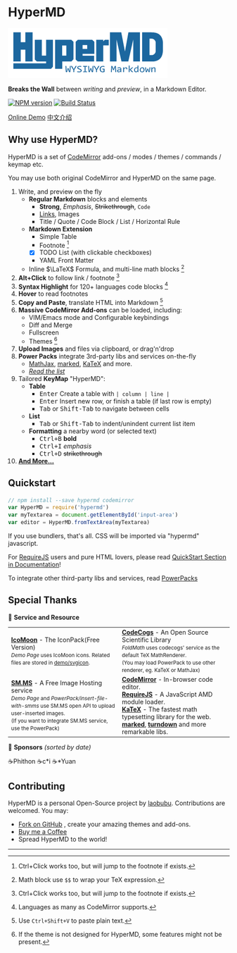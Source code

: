 # HyperMD

![HyperMD Markdown Editor](./demo/logo.png)

**Breaks the Wall** between *writing* and *preview*, in a Markdown Editor.

[![NPM version](https://img.shields.io/npm/v/hypermd.svg?style=flat-square)](https://npmjs.org/package/hypermd) [![Build Status](https://travis-ci.org/laobubu/HyperMD.svg?branch=master)](https://travis-ci.org/laobubu/HyperMD)

[Online Demo](https://laobubu.net/HyperMD/)
[中文介绍](./demo/README.zh-CN.md)

## Why use HyperMD?

HyperMD is a set of [CodeMirror][] add-ons / modes / themes / commands / keymap etc.

You may use both original CodeMirror and HyperMD on the same page.

1. Write, and preview on the fly
   - **Regular Markdown** blocks and elements
     + **Strong**, *Emphasis*, ~~Strikethrough~~, `Code`
     + [Links](https://laobubu.net), Images
     + Title / Quote / Code Block / List / Horizontal Rule
   - **Markdown Extension**
     + Simple Table
     + Footnote [^1]
     + [x] TODO List (with clickable checkboxes)
     + YAML Front Matter
   - Inline $\LaTeX$ Formula, and multi-line math blocks [^4]
2. **Alt+Click** to follow link / footnote [^1]
3. **Syntax Highlight** for 120+ languages code blocks [^2]
4. **Hover** to read footnotes
5. **Copy and Paste**, translate HTML into Markdown [^5]
6. **Massive CodeMirror Add-ons** can be loaded, including:
   - VIM/Emacs mode and Configurable keybindings
   - Diff and Merge
   - Fullscreen
   - Themes [^3]
7. **Upload Images** and files via clipboard, or drag'n'drop
8. **Power Packs** integrate 3rd-party libs and services on-the-fly
   - [MathJax][], [marked][], [KaTeX][] and more.
   - *[Read the list][powerpacks]*
9. Tailored **KeyMap** "HyperMD":
    + **Table**
      - <kbd>Enter</kbd> Create a table with `| column | line |`
      - <kbd>Enter</kbd> Insert new row, or finish a table (if last row is empty)
      - <kbd>Tab</kbd> or <kbd>Shift-Tab</kbd> to navigate between cells
    + **List**
      - <kbd>Tab</kbd> or <kbd>Shift-Tab</kbd> to indent/unindent current list item
    + **Formatting** a nearby word (or selected text)
      - <kbd>Ctrl+B</kbd> **bold**
      - <kbd>Ctrl+I</kbd> *emphasis*
      - <kbd>Ctrl+D</kbd> ~~strikethrough~~
10. **[And More...][doc]**

## Quickstart

```javascript
// npm install --save hypermd codemirror
var HyperMD = require('hypermd')
var myTextarea = document.getElementById('input-area')
var editor = HyperMD.fromTextArea(myTextarea)
```

If you use bundlers, that's all. CSS will be imported via "hypermd" javascript.

For [RequireJS][] users and pure HTML lovers, please read [QuickStart Section in Documentation][doc]!

To integrate other third-party libs and services, read [PowerPacks][]

## Special Thanks

💎 **Service and Resource**

<table>
  <tr>
    <td width="50%">
      <b><a href="https://icomoon.io/#icons-icomoon">IcoMoon</a></b> - The IconPack(Free Version)<br>
      <small>
        <em>Demo Page</em> uses IcoMoon icons. Related files are stored in <a href="https://github.com/laobubu/HyperMD/tree/master/demo/svgicon">demo/svgicon</a>.
      </small>
    </td>
    <td>
      <b><a href="http://www.codecogs.com">CodeCogs</a></b> - An Open Source Scientific Library<br>
      <small>
        <em>FoldMath</em> uses codecogs' service as the default TeX MathRenderer.<br>
        (You may load PowerPack to use other renderer, eg. KaTeX or MathJax)
      </small>
    </td>
  </tr>
  <tr>
    <td>
      <b><a href="https://sm.ms/">SM.MS</a></b> - A Free Image Hosting service<br>
      <small>
        <em>Demo Page</em> and <em>PowerPack/insert-file-with-smms</em> use SM.MS open API to upload user-inserted images.<br>
        (If you want to integrate SM.MS service, use the PowerPack)
      </small>
    </td>
    <td>
      <b><a href="https://codemirror.net/">CodeMirror</a></b> - In-browser code editor.<br>
      <b><a href="http://requirejs.org/">RequireJS</a></b> - A JavaScript AMD module loader.<br>
      <b><a href="https://khan.github.io/KaTeX/">KaTeX</a></b> - The fastest math typesetting library for the web.<br>
      <b><a href="https://github.com/chjj/marked/">marked</a></b>,
      <b><a href="https://github.com/domchristie/turndown/">turndown</a></b>
      and more remarkable libs.
      <br>
    </td>
  </tr>
</table>


🙏 **Sponsors** _(sorted by date)_

<div class="sponsors">
  <span>☕Phithon</span>
  <span>☕c*i</span>
  <span>☕*Yuan</span>
</div>


## Contributing

HyperMD is a personal Open-Source project by [laobubu].
Contributions are welcomed. You may:

- [Fork on GitHub](https://github.com/laobubu/HyperMD/) , create your amazing themes and add-ons.
- [Buy me a Coffee](https://laobubu.net/donate.html)
- Spread HyperMD to the world!



-------------------------------------------------------

[CodeMirror]: https://codemirror.net/
[RequireJS]: http://requirejs.org/
[MathJax]: https://www.mathjax.org/
[marked]: https://github.com/chjj/marked/
[katex]: https://khan.github.io/KaTeX/
[laobubu]: https://laobubu.net/
[doc]: https://laobubu.net/HyperMD/docs/
[powerpacks]: https://laobubu.net/HyperMD/#./docs/powerpacks.md

[^1]: Ctrl+Click works too, but will jump to the footnote if exists.
[^2]: Languages as many as CodeMirror supports.
[^3]: If the theme is not designed for HyperMD, some features might not be present.
[^4]: Math block use `$$` to wrap your TeX expression.
[^5]: Use `Ctrl+Shift+V` to paste plain text.
